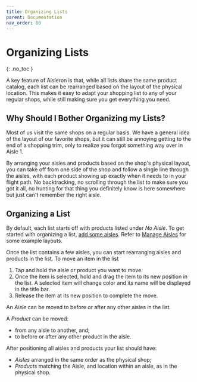 ```yaml
---
title: Organizing Lists
parent: Documentation
nav_order: 80
---
```


# Organizing Lists
{: .no_toc }

A key feature of Aisleron is that, while all lists share the same product catalog, each list can be rearranged based on the layout of the physical location. This makes it easy to adapt your shopping list to any of your regular shops, while still making sure you get everything you need.

## Why Should I Bother Organizing my Lists?
Most of us visit the same shops on a regular basis. We have a general idea of the layout of our favorite shops, but it can still be annoying getting to the end of a shopping trim, only to realize you forgot something way over in Aisle 1.

By arranging your aisles and products based on the shop's physical layout, you can take off from one side of the shop and follow a single line through the aisles, with each product showing up exactly when it needs to in your flight path. No backtracking, no scrolling through the list to make sure you got it all, no hunting for that thing you definitely know is here somewhere but just can't remember the right aisle.

## Organizing a List

By default, each list starts off with products listed under *No Aisle*.  To get started with organizing a list, [add some aisles]({{site.baseurl}}/docs/documentation/manage-aisles#add-an-aisle). Refer to [Manage Aisles]({{site.baseurl}}/docs/documentation/manage-aisles) for some example layouts.

Once the list contains a few aisles, you can start rearranging aisles and products in the list. To move an item in the list
1. Tap and hold the aisle or product you want to move.
2. Once the item is selected, hold and drag the item to its new position in the list. A selected item will change color and its name will be displayed in the title bar.
3. Release the item at its new position to complete the move.

An *Aisle* can be moved to before or after any other aisles in the list.

A *Product* can be moved:
* from any aisle to another, and; 
* to before or after any other product in the aisle.

After positioning all aisles and products your list should have:
* *Aisles* arranged in the same order as the physical shop;
* *Products* matching the Aisle, and location within an aisle, as in the physical shop.